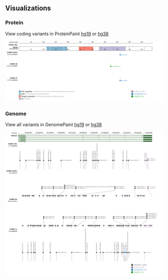 ## Visualizations
### Protein
View coding variants in ProteinPaint [hg19](https://morinlab.github.io/LLMPP/GAMBL/SNTB2_protein.html)  or [hg38](https://morinlab.github.io/LLMPP/GAMBL/SNTB2_protein_hg38.html)

![](images/proteinpaint/SNTB2_NM_006750.svg)

### Genome
View all variants in GenomePaint [hg19](https://morinlab.github.io/LLMPP/GAMBL/SNTB2.html)  or [hg38](https://morinlab.github.io/LLMPP/GAMBL/SNTB2_hg38.html)

![](images/proteinpaint/SNTB2.svg)

